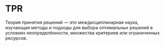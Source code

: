 # TPR
Теория принятия решений — это междисциплинарная наука, изучающая методы и подходы для выбора оптимальных решений в условиях неопределённости, множества критериев или ограниченных ресурсов.
